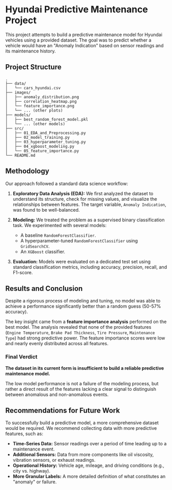 # Hyundai Predictive Maintenance Project

This project attempts to build a predictive maintenance model for Hyundai vehicles using a provided dataset. The goal was to predict whether a vehicle would have an "Anomaly Indication" based on sensor readings and its maintenance history.

## Project Structure

```
.
├── data/
│   └── cars_hyundai.csv
├── images/
│   ├── anomaly_distribution.png
│   ├── correlation_heatmap.png
│   └── feature_importance.png
│   └── ... (other plots)
├── models/
│   ├── best_random_forest_model.pkl
│   └── ... (other models)
├── src/
│   ├── 01_EDA_and_Preprocessing.py
│   ├── 02_model_training.py
│   ├── 03_hyperparameter_tuning.py
│   ├── 04_xgboost_modeling.py
│   └── 05_feature_importance.py
└── README.md
```

## Methodology

Our approach followed a standard data science workflow:

1.  **Exploratory Data Analysis (EDA):** We first analyzed the dataset to understand its structure, check for missing values, and visualize the relationships between features. The target variable, `Anomaly Indication`, was found to be well-balanced.

2.  **Modeling:** We treated the problem as a supervised binary classification task. We experimented with several models:
    *   A baseline `RandomForestClassifier`.
    *   A hyperparameter-tuned `RandomForestClassifier` using `GridSearchCV`.
    *   An `XGBoost` classifier.

3.  **Evaluation:** Models were evaluated on a dedicated test set using standard classification metrics, including accuracy, precision, recall, and F1-score.

## Results and Conclusion

Despite a rigorous process of modeling and tuning, no model was able to achieve a performance significantly better than a random guess (50-57% accuracy).

The key insight came from a **feature importance analysis** performed on the best model. The analysis revealed that none of the provided features (`Engine Temperature`, `Brake Pad Thickness`, `Tire Pressure`, `Maintenance Type`) had strong predictive power. The feature importance scores were low and nearly evenly distributed across all features.

### Final Verdict

**The dataset in its current form is insufficient to build a reliable predictive maintenance model.**

The low model performance is not a failure of the modeling process, but rather a direct result of the features lacking a clear signal to distinguish between anomalous and non-anomalous events.

## Recommendations for Future Work

To successfully build a predictive model, a more comprehensive dataset would be required. We recommend collecting data with more predictive features, such as:

*   **Time-Series Data:** Sensor readings over a period of time leading up to a maintenance event.
*   **Additional Sensors:** Data from more components like oil viscosity, vibration sensors, or exhaust readings.
*   **Operational History:** Vehicle age, mileage, and driving conditions (e.g., city vs. highway).
*   **More Granular Labels:** A more detailed definition of what constitutes an "anomaly" or failure. 